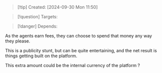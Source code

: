 
>[!tip] Created: [2024-09-30 Mon 11:50]

>[!question] Targets: 

>[!danger] Depends: 

As the agents earn fees, they can choose to spend that money any way they please.

This is a publicity stunt, but can be quite entertaining, and the net result is things getting built on the platform.

This extra amount could be the internal currency of the platform ?